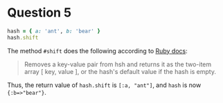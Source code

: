 # Question 5

```ruby
hash = { a: 'ant', b: 'bear' }
hash.shift
```

The method `#shift` does the following according to [Ruby docs](https://docs.ruby-lang.org/en/2.7.0/Hash.html#method-i-shift):

> Removes a key-value pair from hsh and returns it as the two-item array [ key, value ], or the hash's default value if the hash is empty.

Thus, the return value of `hash.shift` is `[:a, "ant"]`, and `hash` is now `{:b=>"bear"}`.
